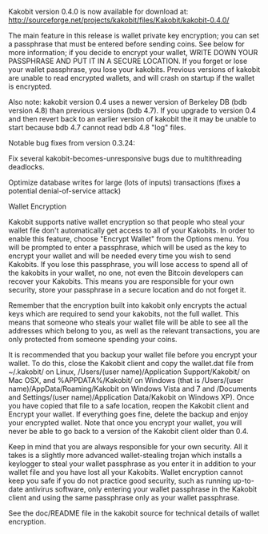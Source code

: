 Kakobit version 0.4.0 is now available for download at:
http://sourceforge.net/projects/kakobit/files/Kakobit/kakobit-0.4.0/

The main feature in this release is wallet private key encryption;
you can set a passphrase that must be entered before sending coins.
See below for more information; if you decide to encrypt your wallet,
WRITE DOWN YOUR PASSPHRASE AND PUT IT IN A SECURE LOCATION. If you
forget or lose your wallet passphrase, you lose your kakobits.
Previous versions of kakobit are unable to read encrypted wallets,
and will crash on startup if the wallet is encrypted.

Also note: kakobit version 0.4 uses a newer version of Berkeley DB
(bdb version 4.8) than previous versions (bdb 4.7). If you upgrade
to version 0.4 and then revert back to an earlier version of kakobit
the it may be unable to start because bdb 4.7 cannot read bdb 4.8
"log" files.


Notable bug fixes from version 0.3.24:

Fix several kakobit-becomes-unresponsive bugs due to multithreading
deadlocks.

Optimize database writes for large (lots of inputs) transactions
(fixes a potential denial-of-service attack)


Wallet Encryption

Kakobit supports native wallet encryption so that people who steal your
wallet file don't automatically get access to all of your Kakobits.
In order to enable this feature, choose "Encrypt Wallet" from the
Options menu.  You will be prompted to enter a passphrase, which
will be used as the key to encrypt your wallet and will be needed
every time you wish to send Kakobits.  If you lose this passphrase,
you will lose access to spend all of the kakobits in your wallet,
no one, not even the Bitcoin developers can recover your Kakobits.
This means you are responsible for your own security, store your
passphrase in a secure location and do not forget it.

Remember that the encryption built into kakobit only encrypts the
actual keys which are required to send your kakobits, not the full
wallet.  This means that someone who steals your wallet file will
be able to see all the addresses which belong to you, as well as the
relevant transactions, you are only protected from someone spending
your coins.

It is recommended that you backup your wallet file before you
encrypt your wallet.  To do this, close the Kakobit client and
copy the wallet.dat file from ~/.kakobit/ on Linux, /Users/(user
name)/Application Support/Kakobit/ on Mac OSX, and %APPDATA%/Kakobit/
on Windows (that is /Users/(user name)/AppData/Roaming/Kakobit on
Windows Vista and 7 and /Documents and Settings/(user name)/Application
Data/Kakobit on Windows XP).  Once you have copied that file to a
safe location, reopen the Kakobit client and Encrypt your wallet.
If everything goes fine, delete the backup and enjoy your encrypted
wallet.  Note that once you encrypt your wallet, you will never be
able to go back to a version of the Kakobit client older than 0.4.

Keep in mind that you are always responsible for your own security.
All it takes is a slightly more advanced wallet-stealing trojan which
installs a keylogger to steal your wallet passphrase as you enter it
in addition to your wallet file and you have lost all your Kakobits.
Wallet encryption cannot keep you safe if you do not practice
good security, such as running up-to-date antivirus software, only
entering your wallet passphrase in the Kakobit client and using the
same passphrase only as your wallet passphrase.

See the doc/README file in the kakobit source for technical details
of wallet encryption.
